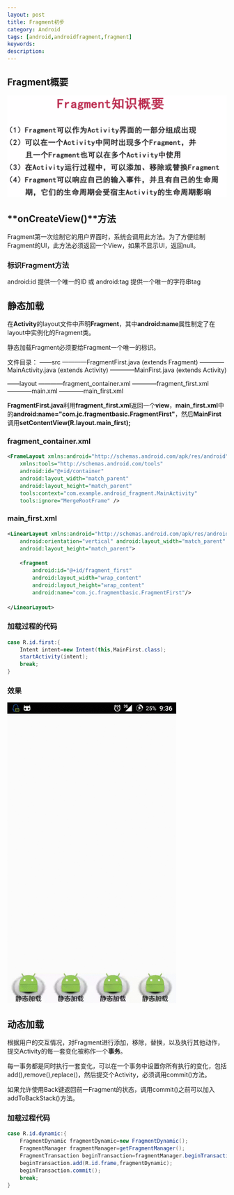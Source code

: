 ```yaml
---
layout: post
title: Fragment初步
category: Android
tags: [android,androidfragment,fragment]
keywords:
description:
---
```


## Fragment概要
![](assets/img/posts/fragmentIntro.png)

## **onCreateView()**方法

Fragment第一次绘制它的用户界面时，系统会调用此方法。为了方便绘制Fragment的UI，此方法必须返回一个View，如果不显示UI，返回null。


### 标识Fragment方法

android:id 提供一个唯一的ID 或
android:tag 提供一个唯一的字符串tag

## 静态加载

在**Activity**的layout文件中声明**Fragment**，其中**android:name**属性制定了在layout中实例化的Fragment类。

静态加载Fragment必须要给Fragment一个唯一的标识。

文件目录：
——src
————FragmentFirst.java (extends Fragment)
————MainActivity.java   (extends Activity)
————MainFirst.java	(extends Activity)

——layout
————fragment_container.xml
————fragment_first.xml
————main.xml
————main_first.xml

**FragmentFirst.java**利用**fragment_first.xml**返回一个**view**，**main_first.xml**中的**android:name="com.jc.fragmentbasic.FragmentFirst"**，然后**MainFirst**调用**setContentView(R.layout.main_first);**


### fragment_container.xml

```xml
<FrameLayout xmlns:android="http://schemas.android.com/apk/res/android"
    xmlns:tools="http://schemas.android.com/tools"
    android:id="@+id/container"
    android:layout_width="match_parent"
    android:layout_height="match_parent"
    tools:context="com.example.android_fragment.MainActivity"
    tools:ignore="MergeRootFrame" />
```


### main_first.xml

```xml
<LinearLayout xmlns:android="http://schemas.android.com/apk/res/android"
    android:orientation="vertical" android:layout_width="match_parent"
    android:layout_height="match_parent">

    <fragment
        android:id="@+id/fragment_first"
        android:layout_width="wrap_content"
        android:layout_height="wrap_content"
        android:name="com.jc.fragmentbasic.FragmentFirst"/>

</LinearLayout>
```

### 加载过程的代码

```java
case R.id.first:{
    Intent intent=new Intent(this,MainFirst.class);
    startActivity(intent);
    break;
}
```

### 效果

![](assets/img/posts/fragment_first.gif)


## 动态加载

根据用户的交互情况，对Fragment进行添加，移除，替换，以及执行其他动作，提交Activity的每一套变化被称作一个**事务**。

每一事务都是同时执行一套变化，可以在一个事务中设置你所有执行的变化，包括add(),remove(),replace()，然后提交个Activity，必须调用commit()方法。

如果允许使用Back键返回前一Fragment的状态，调用commit()之前可以加入addToBackStack()方法。


### 加载过程代码

```java
case R.id.dynamic:{
    FragmentDynamic fragmentDynamic=new FragmentDynamic();
    FragmentManager fragmentManager=getFragmentManager();
    FragmentTransaction beginTransaction=fragmentManager.beginTransaction();
    beginTransaction.add(R.id.frame,fragmentDynamic);
    beginTransaction.commit();
    break;
}
```



